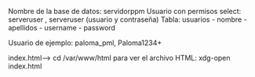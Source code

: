 Nombre de la base de datos: servidorppm
Usuario con permisos select: serveruser , serveruser (usuario y contraseña)
Tabla: usuarios
    - nombre 
    - apellidos
    - username
    - password

Usuario de ejemplo: paloma_pml, Paloma1234+

index.html--> cd /var/www/html
para ver el archivo HTML: xdg-open index.html